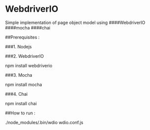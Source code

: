 # WebdriverIO
Simple implementation of page object model using 
####WebdriverIO 
####mocha
####chai

##Prerequisites :

###1. Nodejs

###2. WebdriverIO 
          
   npm install webdriverio

###3. Mocha
   
   npm install mocha

###4. Chai

   npm install chai

##How to run :
 
   ./node_modules/.bin/wdio wdio.conf.js
